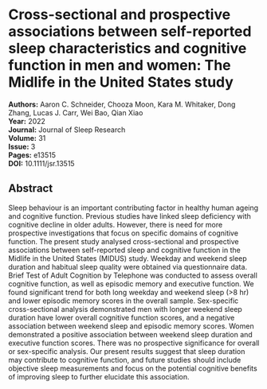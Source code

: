 # Cross-sectional and prospective associations between self-reported sleep characteristics and cognitive function in men and women: The Midlife in the United States study

**Authors:** Aaron C. Schneider, Chooza Moon, Kara M. Whitaker, Dong Zhang, Lucas J. Carr, Wei Bao, Qian Xiao  
**Year:** 2022  
**Journal:** Journal of Sleep Research  
**Volume:** 31  
**Issue:** 3  
**Pages:** e13515  
**DOI:** 10.1111/jsr.13515  

## Abstract
Sleep behaviour is an important contributing factor in healthy human ageing and cognitive function. Previous studies have linked sleep deficiency with cognitive decline in older adults. However, there is need for more prospective investigations that focus on specific domains of cognitive function. The present study analysed cross-sectional and prospective associations between self-reported sleep and cognitive function in the Midlife in the United States (MIDUS) study. Weekday and weekend sleep duration and habitual sleep quality were obtained via questionnaire data. Brief Test of Adult Cognition by Telephone was conducted to assess overall cognitive function, as well as episodic memory and executive function. We found significant trend for both long weekday and weekend sleep (>8 hr) and lower episodic memory scores in the overall sample. Sex-specific cross-sectional analysis demonstrated men with longer weekend sleep duration have lower overall cognitive function scores, and a negative association between weekend sleep and episodic memory scores. Women demonstrated a positive association between weekend sleep duration and executive function scores. There was no prospective significance for overall or sex-specific analysis. Our present results suggest that sleep duration may contribute to cognitive function, and future studies should include objective sleep measurements and focus on the potential cognitive benefits of improving sleep to further elucidate this association.

